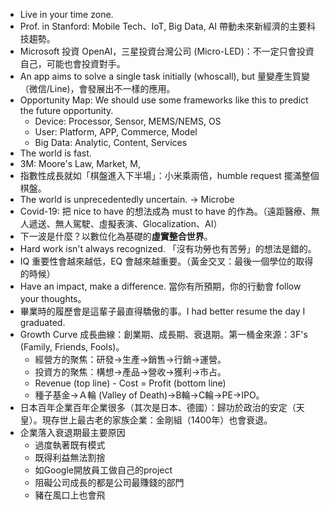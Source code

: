 
* Live in your time zone.
* Prof. in Stanford: Mobile Tech、IoT, Big Data, AI 帶動未來新經濟的主要科技趨勢。
* Microsoft 投資 OpenAI，三星投資台灣公司 (Micro-LED)：不一定只會投資自己，可能也會投資對手。
* An app aims to solve a single task initially (whoscall), but 量變產生質變（微信/Line)，會發展出不一樣的應用。
* Opportunity Map: We should use some frameworks like this to predict the future opportunity.
	* Device: Processor, Sensor, MEMS/NEMS, OS
	* User: Platform, APP, Commerce, Model 
	* Big Data: Analytic, Content, Services
* The world is fast.
* 3M: Moore's Law, Market, M, 
* 指數性成長就如「棋盤進入下半場」：小米乘兩倍，humble request 擺滿整個棋盤。
* The world is unprecedentedly uncertain. -> Microbe
* Covid-19: 把 nice to have 的想法成為 must to have 的作為。（遠距醫療、無人遞送、無人駕駛、虛擬表演、Glocalization、AI）
* 下一波是什麼？以數位化為基礎的**虛實整合世界**。
* Hard work isn't always recognized. 「沒有功勞也有苦勞」的想法是錯的。
* IQ 重要性會越來越低，EQ 會越來越重要。（黃金交叉：最後一個學位的取得的時候）
* Have an impact, make a difference. 當你有所預期，你的行動會 follow your thoughts。
* 畢業時的履歷會是這輩子最直得驕傲的事。I had better resume the day I graduated.
* Growth Curve 成長曲線：創業期、成長期、衰退期。第一桶金來源：3F's (Family, Friends, Fools)。
	* 經營方的聚焦：研發->生產->銷售->行銷->運營。
	* 投資方的聚焦：構想->產品->營收->獲利->市占。
	* Revenue (top line) - Cost = Profit (bottom line)
	* 種子基金->Ａ輪 (Valley of Death)->B輪->C輪->PE->IPO。
* 日本百年企業百年企業很多（其次是日本、德國）：歸功於政治的安定（天皇）。現存世上最古老的家族企業：金剛組（1400年）也會衰退。
* 企業落入衰退期最主要原因
	* 過度執著既有模式
	* 既得利益無法割捨
	* 如Google開放員工做自己的project
	* 阻礙公司成長的都是公司最賺錢的部門
	* 豬在風口上也會飛